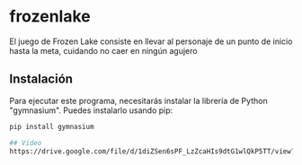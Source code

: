 # frozenlake

El juego de Frozen Lake consiste en llevar al personaje de un punto de inicio hasta la meta, cuidando no caer en
ningún agujero

## Instalación

Para ejecutar este programa, necesitarás instalar la librería de Python "gymnasium". Puedes instalarlo usando pip:

```bash
pip install gymnasium

## Video
https://drive.google.com/file/d/1diZSen6sPF_LzZcaHIs9dtG1wlQkP5TT/view?usp=sharing

